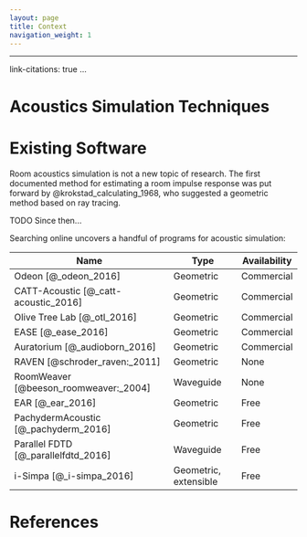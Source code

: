 ```yaml
---
layout: page
title: Context
navigation_weight: 1
---
```


---
link-citations: true
...

<!--

Methods for room acoustic simulation
	Geometric
	Wave-based

	Real-time vs offline

	Advantages and disadvantages

Available software
	Advantages and disadvantages

	References

What is needed? What niche exists?

How have I decided to solve the problem?

-->

# Acoustics Simulation Techniques

# Existing Software

Room acoustics simulation is not a new topic of research.
The first documented method for estimating a room impulse response was put
forward by @krokstad_calculating_1968, who suggested a geometric method based
on ray tracing.

TODO Since then... 

Searching online uncovers a handful of programs for acoustic simulation:

Name                                  | Type                        | Availability
--------------------------------------|-----------------------------|------------------
Odeon [@_odeon_2016]                  | Geometric                   | Commercial       
CATT-Acoustic [@_catt-acoustic_2016]  | Geometric                   | Commercial 
Olive Tree Lab [@_otl_2016]           | Geometric                   | Commercial
EASE [@_ease_2016]                    | Geometric                   | Commercial
Auratorium [@_audioborn_2016]         | Geometric                   | Commercial
RAVEN [@schroder_raven:_2011]         | Geometric                   | None
RoomWeaver [@beeson_roomweaver:_2004] | Waveguide                   | None
EAR [@_ear_2016]                      | Geometric                   | Free
PachydermAcoustic [@_pachyderm_2016]  | Geometric                   | Free
Parallel FDTD [@_parallelfdtd_2016]   | Waveguide                   | Free
i-Simpa [@_i-simpa_2016]              | Geometric, extensible       | Free

# References
